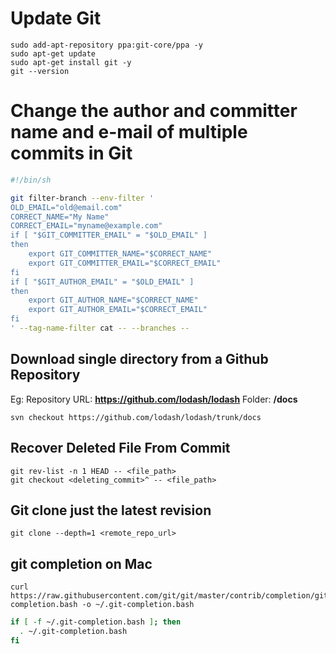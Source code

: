 # Update Git

	sudo add-apt-repository ppa:git-core/ppa -y
	sudo apt-get update
	sudo apt-get install git -y
	git --version

# Change the author and committer name and e-mail of multiple commits in Git

```bash
#!/bin/sh

git filter-branch --env-filter '
OLD_EMAIL="old@email.com"
CORRECT_NAME="My Name"
CORRECT_EMAIL="myname@example.com"
if [ "$GIT_COMMITTER_EMAIL" = "$OLD_EMAIL" ]
then
    export GIT_COMMITTER_NAME="$CORRECT_NAME"
    export GIT_COMMITTER_EMAIL="$CORRECT_EMAIL"
fi
if [ "$GIT_AUTHOR_EMAIL" = "$OLD_EMAIL" ]
then
    export GIT_AUTHOR_NAME="$CORRECT_NAME"
    export GIT_AUTHOR_EMAIL="$CORRECT_EMAIL"
fi
' --tag-name-filter cat -- --branches --
```


## Download single directory from a Github Repository

Eg: 
Repository URL: **https://github.com/lodash/lodash** 
Folder: **/docs**

	svn checkout https://github.com/lodash/lodash/trunk/docs


## Recover Deleted File From Commit

	git rev-list -n 1 HEAD -- <file_path>
	git checkout <deleting_commit>^ -- <file_path>

## 	Git clone just the latest revision

	git clone --depth=1 <remote_repo_url>
	
	
## git completion on Mac

```
curl https://raw.githubusercontent.com/git/git/master/contrib/completion/git-completion.bash -o ~/.git-completion.bash
```
```bash
if [ -f ~/.git-completion.bash ]; then
  . ~/.git-completion.bash
fi
```
